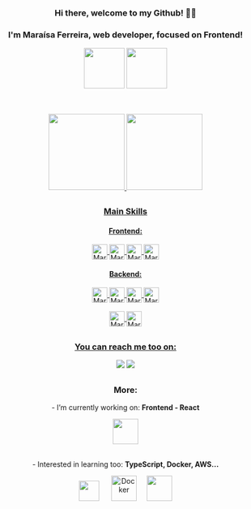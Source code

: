 <div align="center">
  <h3>Hi there, welcome to my Github! 👋🏻</h3>
  <h3>I'm Maraísa Ferreira, web developer, focused on Frontend!</h3> 
  <img height="80px" src="https://icongr.am/devicon/react-original.svg?size=128&color=currentColor">
  <img height="80px" src="https://icongr.am/devicon/nodejs-original.svg?size=128&color=currentColor">
</div>
  
##
<br>
<div align="center">
  <a href="https://github.com/maraisaferreira">
  <img height="150em" src="https://github-profile-summary-cards.vercel.app/api/cards/profile-details?username=maraisaferreira&theme=tokyonight"/> 
  <img height="150em" src="http://github-profile-summary-cards.vercel.app/api/cards/repos-per-language?username=maraisaferreira&theme=tokyonight"/>
</div>

##
<div align="center" style="display: inline_block">
  <h3>Main Skills</h3>
  <h4>Frontend:</h4>
  <div>
    <img align="center" alt="MaraisaFerreira-React" height="30" src="https://img.shields.io/badge/React-2f3e61?style=for-the-badge&logo=react&logoColor=61DAFB">
    <img align="center" alt="MaraisaFerreira-HTML" height="30" src="https://img.shields.io/badge/HTML5-E34F26?style=for-the-badge&logo=html5&logoColor=white">
    <img align="center" alt="MaraisaFerreira-CSS" height="30" src="https://img.shields.io/badge/CSS3-1572B6?style=for-the-badge&logo=css3&logoColor=white">
    <img align="center" alt="MaraisaFerreira-JS" height="30" src="https://img.shields.io/badge/JavaScript-80878F?style=for-the-badge&logo=javascript&logoColor=F0DB4F">
  </div>
  <h4>Backend:</h4>
   <div>
     <img align="center" alt="MaraisaFerreira-Node" height="30" src="https://img.shields.io/badge/Node.js-43853D?style=for-the-badge&logo=node.js&logoColor=white" />
    <img align="center" alt="MaraisaFerreira-MySQL" height="30" src="https://img.shields.io/badge/MySQL-0b89bf?style=for-the-badge&logo=mysql&logoColor=white">
    <img align="center" alt="MaraisaFerreira-MySQL" height="30" src="https://img.shields.io/badge/MongoDB-%234ea94b.svg?style=for-the-badge&logo=mongodb&logoColor=white">
     <img align="center" alt="MaraisaFerreira-MySQL" height="30" src="https://img.shields.io/badge/Express.js-404D59?style=for-the-badge">
    <br><br>
    <img align="center" alt="MaraisaFerreira-MySQL" height="30" src="https://img.shields.io/badge/Python-4B8BBE?style=for-the-badge&logo=python&logoColor=FFD43B">
    <img align="center" alt="MaraisaFerreira-Django" height="30"  src="https://img.shields.io/badge/Django-0C6141?style=for-the-badge&logo=django&logoColor=green" >
  </div>
</div>
  
##

<div align="center">
  <h3> You can reach me too on: </h3>
   <a href="https://www.linkedin.com/in/maraisaferreira" target="_blank"><img src="https://img.shields.io/badge/-LinkedIn-%230077B5?style=for-the-badge&logo=linkedin&logoColor=white" target="_blank"></a> 
   <a href = "mailto:ferreira.maraisacristina@gmail.com" target="_blank"><img src="https://img.shields.io/badge/Gmail-D14836?style=for-the-badge&logo=gmail&logoColor=white" target="_blank"></a> 
</div>
  
##

<div align="center">
  <h3>More:</h3>
  <p>- I’m currently working on: <strong>Frontend - React</strong></p>
  <img height="50px" src="https://icongr.am/devicon/react-original.svg?size=128&color=currentColor">
  <br><br>
  <p>- Interested in learning too: <strong>TypeScript, Docker, AWS...</strong></p>
  <img height="40px" src="https://icongr.am/devicon/typescript-original.svg?size=128&color=currentColor">
  <span>&nbsp;&nbsp;&nbsp;&nbsp;</span>
  <img height="50px" src="https://icongr.am/devicon/docker-original.svg?size=128&color=currentColor" alt='Docker'>
  <span>&nbsp;&nbsp;&nbsp;</span>
  <img height="50px" src="https://icongr.am/devicon/amazonwebservices-original.svg?size=128&color=currentColor"> 
  
</div>

